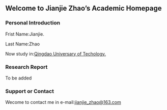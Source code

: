 ## Welcome to Jianjie Zhao’s Academic Homepage

### Personal Introduction
Frist Name:Jianjie.

Last Name:Zhao

Now study in:[Qingdao Universary of Techology.](http://www.qtech.edu.cn/)

### Research Report
To be added

### Support or Contact

Wecome to contact me in e-mail:jianjie_zhao@163.com
